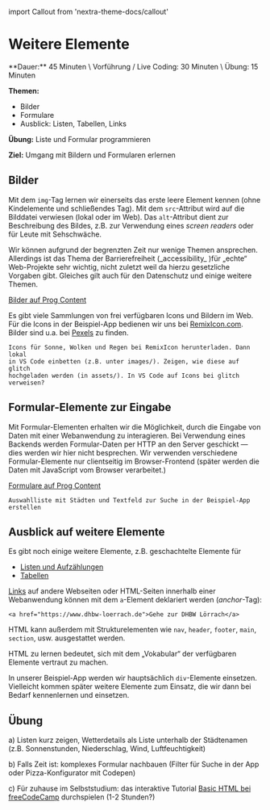 import Callout from 'nextra-theme-docs/callout'

# Weitere Elemente

<Callout>
  **Dauer:** 45 Minuten \
  Vorführung / Live Coding: 30 Minuten \
  Übung: 15 Minuten

  **Themen:**

  - Bilder
  - Formulare
  - Ausblick: Listen, Tabellen, Links

  **Übung:** Liste und Formular programmieren

  **Ziel:** Umgang mit Bildern und Formularen erlernen

</Callout>

## Bilder

Mit dem `img`-Tag lernen wir einerseits das erste leere Element kennen
(ohne Kindelemente und schließendes Tag). Mit dem `src`-Attribut wird auf die 
Bilddatei verwiesen (lokal oder im Web). Das `alt`-Attribut dient zur 
Beschreibung des Bildes, z.B. zur Verwendung eines _screen readers_ oder für 
Leute mit Sehschwäche.

<Callout type="warning">
Wir können aufgrund der begrenzten Zeit nur wenige Themen ansprechen. 
Allerdings ist das Thema der Barrierefreiheit (_accessibility_ )für „echte“ 
Web-Projekte sehr wichtig, nicht zuletzt weil da hierzu gesetzliche Vorgaben 
gibt. Gleiches gilt auch für den Datenschutz und einige weitere Themen.
</Callout>

[Bilder auf Prog Content](https://www.progcontent.com/html-kompakt/bilder)

Es gibt viele Sammlungen von frei verfügbaren Icons und Bildern im Web. 
Für die Icons in der Beispiel-App bedienen wir uns bei 
[RemixIcon.com](https://remixicon.com/). Bilder sind u.a. bei 
[Pexels](https://www.pexels.com) zu finden.

```
Icons für Sonne, Wolken und Regen bei RemixIcon herunterladen. Dann lokal
in VS Code einbetten (z.B. unter images/). Zeigen, wie diese auf glitch
hochgeladen werden (in assets/). In VS Code auf Icons bei glitch verweisen?
```

## Formular-Elemente zur Eingabe

Mit Formular-Elementen erhalten wir die Möglichkeit, durch die Eingabe von
Daten mit einer Webanwendung zu interagieren. Bei Verwendung eines Backends
werden Formular-Daten per HTTP an den Server geschickt &mdash; dies werden
wir hier nicht besprechen. Wir verwenden verschiedene Formular-Elemente
nur clientseitig im Browser-Frontend (später werden die Daten mit JavaScript
vom Browser verarbeitet.)

[Formulare auf Prog Content](https://www.progcontent.com/html-kompakt/formulare)


```
Auswahlliste mit Städten und Textfeld zur Suche in der Beispiel-App erstellen
```

## Ausblick auf weitere Elemente

Es gibt noch einige weitere Elemente, z.B. geschachtelte Elemente für

- [Listen und Aufzählungen](https://www.progcontent.com/html-kompakt/listen)
- [Tabellen](https://www.progcontent.com/html-kompakt/tabellen)

[Links](https://www.progcontent.com/html-kompakt/links_) auf andere 
Webseiten oder HTML-Seiten innerhalb einer Webanwendung können mit dem
`a`-Element deklariert werden (_anchor_-Tag):

```
<a href="https://www.dhbw-loerrach.de">Gehe zur DHBW Lörrach</a>
```

HTML kann außerdem mit Strukturelementen wie `nav`, `header`, `footer`, 
`main`, `section`, usw. ausgestattet werden. 

<Callout type="warning">
HTML zu lernen bedeutet, sich mit dem „Vokabular“ der 
verfügbaren Elemente vertraut zu machen.
</Callout>

In unserer Beispiel-App werden wir hauptsächlich `div`-Elemente einsetzen.
Vielleicht kommen später weitere Elemente zum Einsatz, die wir dann bei
Bedarf kennenlernen und einsetzen.

## Übung 

a)
Listen kurz zeigen, Wetterdetails als Liste unterhalb der Städtenamen
(z.B. Sonnenstunden, Niederschlag, Wind, Luftfeuchtigkeit)

b) 
Falls Zeit ist: komplexes Formular nachbauen (Filter für Suche in der App oder
Pizza-Konfigurator mit Codepen)

c)
Für zuhause im Selbststudium: das interaktive Tutorial 
[Basic HTML bei freeCodeCamp](https://www.freecodecamp.org/learn/responsive-web-design/) durchspielen (1-2 Stunden?)